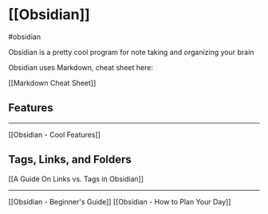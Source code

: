 # [[Obsidian]]

#obsidian 

Obsidian is a pretty cool program for note taking and organizing your brain

Obsidian uses Markdown, cheat sheet here:

[[Markdown Cheat Sheet]]

## Features
---
[[Obsidian - Cool Features]]


## Tags, Links, and Folders

[[A Guide On Links vs. Tags in Obsidian]]

---


[[Obsidian -  Beginner's Guide]]
[[Obsidian - How to Plan Your Day]]

